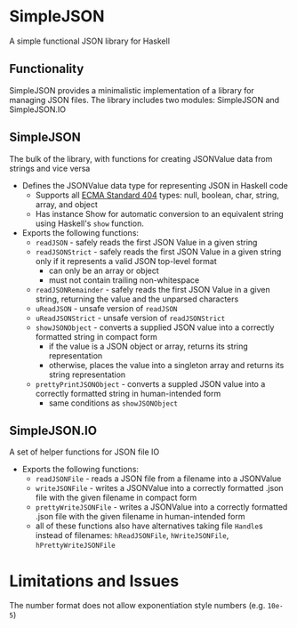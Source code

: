 # SimpleJSON
A simple functional JSON library for Haskell

## Functionality
SimpleJSON provides a minimalistic implementation of a library for managing JSON files. 
The library includes two modules: SimpleJSON and SimpleJSON.IO

## SimpleJSON
The bulk of the library, with functions for creating JSONValue data from strings and vice versa 
* Defines the JSONValue data type for representing JSON in Haskell code
  * Supports all [ECMA Standard 404](http://www.ecma-international.org/publications/files/ECMA-ST/ECMA-404.pdf) types: null, boolean, char, string, array, and object
  * Has instance Show for automatic conversion to an equivalent string using Haskell's `show` function.
* Exports the following functions:
  * `readJSON` - safely reads the first JSON Value in a given string
  * `readJSONStrict` - safely reads the first JSON Value in a given string only if it represents a valid JSON top-level format
    * can only be an array or object
    * must not contain trailing non-whitespace 
  * `readJSONRemainder` - safely reads the first JSON Value in a given string, returning the value and the unparsed characters
  * `uReadJSON` - unsafe version of `readJSON`
  * `uReadJSONStrict` - unsafe version of `readJSONStrict`
  * `showJSONObject` - converts a supplied JSON value into a correctly formatted string in compact form
    * if the value is a JSON object or array, returns its string representation
    * otherwise, places the value into a singleton array and returns its string representation
  * `prettyPrintJSONObject` - converts a suppled JSON value into a correctly formatted string in human-intended form
    * same conditions as `showJSONObject`

## SimpleJSON.IO
A set of helper functions for JSON file IO
* Exports the following functions:
  * `readJSONFile` - reads a JSON file from a filename into a JSONValue 
  * `writeJSONFile` - writes a JSONValue into a correctly formatted .json file with the given filename in compact form
  * `prettyWriteJSONFile` - writes a JSONValue into a correctly formatted .json file with the given filename in human-intended form
  * all of these functions also have alternatives taking file `Handle`s instead of filenames: `hReadJSONFile`, `hWriteJSONFile`, `hPrettyWriteJSONFile`

# Limitations and Issues
The number format does not allow exponentiation style numbers (e.g. `10e-5`)
